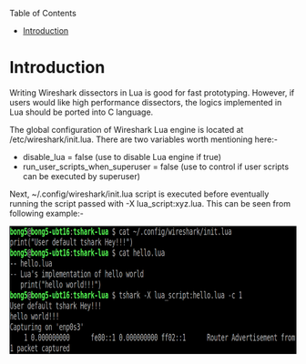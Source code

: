 Table of Contents

- [Introduction](#introduction)

# Introduction

Writing Wireshark dissectors in Lua is good for fast prototyping. However,
if users would like high performance dissectors, the logics implemented in
Lua should be ported into C language.

The global configuration of Wireshark Lua engine is located at /etc/wireshark/init.lua.
There are two variables worth mentioning here:-
 - disable_lua = false (use to disable Lua engine if true)
 - run_user_scripts_when_superuser = false (use to control if user scripts can be
   executed by superuser)

Next, ~/.config/wireshark/init.lua script is executed before eventually running
the script passed with -X lua_script:xyz.lua. This can be seen from following
example:-

<img src="images/wireshark/tshark-lua-initlua.png" width="760" height="225" />
